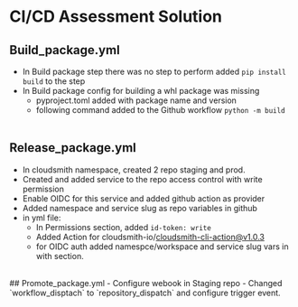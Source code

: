 # CI/CD Assessment Solution

## Build_package.yml
- In Build package step there was no step to perform added `pip install build` to the step
- In Build package config for building a whl package was missing 
    * pyproject.toml added with package name and version
    * following command added to the Github workflow `python -m build`
  <br>
 ## Release_package.yml
- In cloudsmith namespace, created 2 repo staging and prod.
- Created and added service to the repo access control with write permission
- Enable OIDC for this service and added github action as provider
- Added namespace and service slug as repo variables in github
- in yml file:
     * In Permissions section, added `id-token: write`
     * Added Action for cloudsmith-io/cloudsmith-cli-action@v1.0.3
     * for OIDC auth added namespce/workspace and service slug vars in with section.
<br>
## Promote_package.yml
- Configure webook in Staging repo
- Changed `workflow_disptach` to `repository_dispatch` and configure trigger event.

